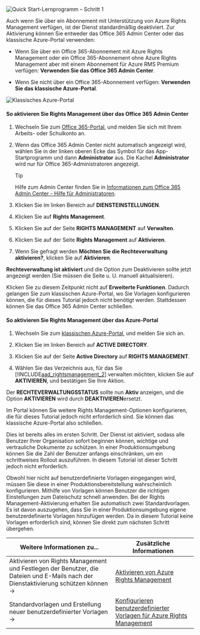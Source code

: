 ![Quick Start-Lernprogramm – Schritt 1](../media/AzRMS_QuickStartSteps1.PNG)

Auch wenn Sie über ein Abonnement mit Unterstützung von Azure Rights Management verfügen, ist der Dienst standardmäßig deaktiviert. Zur Aktivierung können Sie entweder das Office 365 Admin Center oder das klassische Azure-Portal verwenden:

-   Wenn Sie über ein Office 365-Abonnement mit Azure Rights Management oder ein Office 365-Abonnement ohne Azure Rights Management aber mit einem Abonnement für Azure RMS Premium verfügen: **Verwenden Sie das Office 365 Admin Center**.

-   Wenn Sie nicht über ein Office 365-Abonnement verfügen: **Verwenden Sie das klassische Azure-Portal**.

![Klassisches Azure-Portal](../media/AzRMS_Tutorial_1_Screenshots.png)

#### <a name="to-activate-rights-management-from-the-office-365-admin-center"></a>So aktivieren Sie Rights Management über das Office 365 Admin Center

1.  Wechseln Sie zum [Office 365-Portal](https://portal.office.com/), und melden Sie sich mit Ihrem Arbeits- oder Schulkonto an.

2.  Wenn das Office 365 Admin Center nicht automatisch angezeigt wird, wählen Sie in der linken oberen Ecke das Symbol für das App-Startprogramm und dann **Administrator** aus. Die Kachel **Administrator** wird nur für Office 365-Administratoren angezeigt.

    > [!TIP]
    > Hilfe zum Admin Center finden Sie in [Informationen zum Office 365 Admin Center - Hilfe für Administratoren](https://support.office.com/article/About-the-Office-365-admin-center-Admin-Help-58537702-d421-4d02-8141-e128e3703547).

3.  Klicken Sie im linken Bereich auf **DIENSTEINSTELLUNGEN**.

4.  Klicken Sie auf **Rights Management**.

5.  Klicken Sie auf der Seite **RIGHTS MANAGEMENT** auf **Verwalten**.

6.  Klicken Sie auf der Seite **Rights Management** auf **Aktivieren**.

7.  Wenn Sie gefragt werden **Möchten Sie die Rechteverwaltung aktivieren?**, klicken Sie auf **Aktivieren**.

**Rechteverwaltung ist aktiviert** und die Option zum Deaktivieren sollte jetzt angezeigt werden (Sie müssen die Seite u. U. manuell aktualisieren).

Klicken Sie zu diesem Zeitpunkt nicht auf **Erweiterte Funktionen**. Dadurch gelangen Sie zum klassischen Azure-Portal, wo Sie Vorlagen konfigurieren können, die für dieses Tutorial jedoch nicht benötigt werden. Stattdessen können Sie das Office 365 Admin Center schließen.

#### <a name="to-activate-rights-management-from-the-azure-portal"></a>So aktivieren Sie Rights Management über das Azure-Portal

1.  Wechseln Sie zum [klassischen Azure-Portal](http://go.microsoft.com/fwlink/p/?LinkID=275081), und melden Sie sich an.

2.  Klicken Sie im linken Bereich auf **ACTIVE DIRECTORY**.

3.  Klicken Sie auf der Seite **Active Directory** auf **RIGHTS MANAGEMENT**.

4.  Wählen Sie das Verzeichnis aus, für das Sie [!INCLUDE[aad_rightsmanagement_2](../includes/aad_rightsmanagement_2_md.md)] verwalten möchten, klicken Sie auf **AKTIVIEREN**, und bestätigen Sie Ihre Aktion.

Der **RECHTEVERWALTUNGSSTATUS** sollte nun **Aktiv** anzeigen, und die Option **AKTIVIEREN** wird durch **DEAKTIVIEREN**ersetzt.

Im Portal können Sie weitere Rights Management-Optionen konfigurieren, die für dieses Tutorial jedoch nicht erforderlich sind. Sie können das klassische Azure-Portal also schließen.

Dies ist bereits alles im ersten Schritt. Der Dienst ist aktiviert, sodass alle Benutzer Ihrer Organisation sofort beginnen können, wichtige und vertrauliche Dokumente zu schützen. In einer Produktionsumgebung können Sie die Zahl der Benutzer anfangs einschränken, um ein schrittweises Rollout auszuführen. In diesem Tutorial ist dieser Schritt jedoch nicht erforderlich.

Obwohl hier nicht auf benutzerdefinierte Vorlagen eingegangen wird, müssen Sie diese in einer Produktionsbereitstellung wahrscheinlich konfigurieren. Mithilfe von Vorlagen können Benutzer die richtigen Einstellungen zum Dateischutz schnell anwenden. Bei der Rights Management-Aktivierung erhalten Sie automatisch zwei Standardvorlagen. Es ist davon auszugehen, dass Sie in einer Produktionsumgebung eigene benutzerdefinierte Vorlagen hinzufügen werden. Da in diesem Tutorial keine Vorlagen erforderlich sind, können Sie direkt zum nächsten Schritt übergehen.

|Weitere Informationen zu...|Zusätzliche Informationen|
|--------------------------------|--------------------------|
|Aktivieren von Rights Management und Festlegen der Benutzer, die Dateien und E-Mails nach der Dienstaktivierung schützen können   →|[Aktivieren von Azure Rights Management](../deploy-use/activate-azure-classic.md)|
|Standardvorlagen und Erstellung neuer benutzerdefinierter Vorlagen   →|[Konfigurieren benutzerdefinierter Vorlagen für Azure Rights Management](../deploy-use/create-template.md)|


<!--HONumber=Jan17_HO1-->


